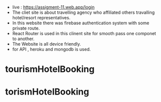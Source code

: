 * live : https://assigment-11.web.app/login
* The cliet site is about travelling agency who affiliated others travalling hotel/resort representatives.
* In this website there was firebase authentication system with some private route.
* React Router is used in this clinent site for smooth pass one componet to another.
* The Website is all device friendly.
* for API , heroku and mongodb is used.
# tourismHotelBooking
# torismHotelBooking
